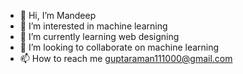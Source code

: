 - 👋 Hi, I’m Mandeep 
- 👀 I’m interested in machine learning 
- 🌱 I’m currently learning web designing 
- 💞️ I’m looking to collaborate on machine learning 
- 📫 How to reach me guptaraman111000@gmail.com

<!---
kumrmandedp01/kumrmandedp01 is a ✨ special ✨ repository because its `README.md` (this file) appears on your GitHub profile.
You can click the Preview link to take a look at your changes.
--->
